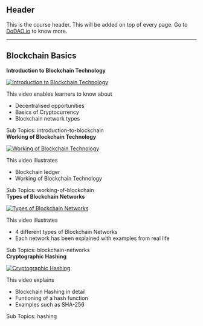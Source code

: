 ## Header
This is the course header. This will be added on top of every page. Go to [DoDAO.io](https://www.dodao.io) to know more.

 ---
 
 ## Blockchain Basics
 
  **Introduction to Blockchain Technology**
 
 [![Introduction to Blockchain Technology](https://img.youtube.com/vi/2yJqjTiwpxM/0.jpg)](https://www.youtube.com/watch?v=2yJqjTiwpxM)     
 
 This video enables learners to know about
  * Decentralised opportunities
  * Basics of Cryptocurrency      
  * Blockchain network types
    
 
 Sub Topics: introduction-to-blockchain    
  **Working of Blockchain Technology**
 
 [![Working of Blockchain Technology](https://img.youtube.com/vi/bBC-nXj3Ng4/0.jpg)](https://www.youtube.com/watch?v=bBC-nXj3Ng4)     
 
 This video illustrates 
  * Blockchain ledger
  * Working of Blockchain Technology  
    
 
 Sub Topics: working-of-blockchain    
  **Types of Blockchain Networks**
 
 [![Types of Blockchain Networks](https://img.youtube.com/vi/null/0.jpg)](https://www.youtube.com/watch?v=null)     
 
 This video illustrates 
  * 4 different types of Blockchain Networks
  * Each network has been explained with examples from real life
    
 
 Sub Topics: blockchain-networks    
  **Cryptographic Hashing**
 
 [![Cryptographic Hashing](https://img.youtube.com/vi/gTfNtop9vzM/0.jpg)](https://www.youtube.com/watch?v=gTfNtop9vzM)     
 
 This video explains
  * Blockchain Hashing in detail
  * Funtioning of a hash function
  * Examples such as SHA-256
    
 
 Sub Topics: hashing    
 
